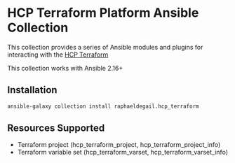 # HCP Terraform Platform Ansible Collection

This collection provides a series of Ansible modules and plugins for interacting with the [HCP Terraform](https://www.hashicorp.com/products/terraform)

This collection works with Ansible 2.16+

## Installation

```bash
ansible-galaxy collection install raphaeldegail.hcp_terraform
```

## Resources Supported

* Terraform project (hcp_terraform_project, hcp_terraform_project_info)
* Terraform variable set (hcp_terraform_varset, hcp_terraform_varset_info)
